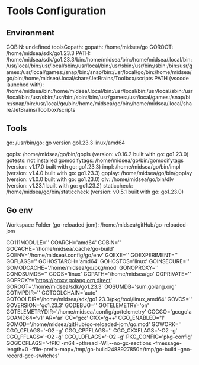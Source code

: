 # Tools Configuration

## Environment

GOBIN: undefined
toolsGopath:
gopath: /home/midsea/go
GOROOT: /home/midsea/sdk/go1.23.3
PATH: /home/midsea/sdk/go1.23.3/bin:/home/midsea/bin:/home/midsea/.local/bin:/usr/local/bin:/usr/local/sbin:/usr/local/bin:/usr/sbin:/usr/bin:/sbin:/bin:/usr/games:/usr/local/games:/snap/bin:/snap/bin:/usr/local/go/bin:/home/midsea/go/bin:/home/midsea/.local/share/JetBrains/Toolbox/scripts
PATH (vscode launched with): /home/midsea/bin:/home/midsea/.local/bin:/usr/local/bin:/usr/local/sbin:/usr/local/bin:/usr/sbin:/usr/bin:/sbin:/bin:/usr/games:/usr/local/games:/snap/bin:/snap/bin:/usr/local/go/bin:/home/midsea/go/bin:/home/midsea/.local/share/JetBrains/Toolbox/scripts

## Tools

 go: /usr/bin/go: go version go1.23.3 linux/amd64

 gopls: /home/midsea/go/bin/gopls (version: v0.16.2 built with go: go1.23.0)
 gotests: not installed
 gomodifytags: /home/midsea/go/bin/gomodifytags (version: v1.17.0 built with go: go1.23.3)
 impl: /home/midsea/go/bin/impl (version: v1.4.0 built with go: go1.23.3)
 goplay: /home/midsea/go/bin/goplay (version: v1.0.0 built with go: go1.23.0)
 dlv: /home/midsea/go/bin/dlv (version: v1.23.1 built with go: go1.23.2)
 staticcheck: /home/midsea/go/bin/staticcheck (version: v0.5.1 built with go: go1.23.0)

## Go env

Workspace Folder (go-reloaded-jom): /home/midsea/gitHub/go-reloaded-jom

 GO111MODULE=''
 GOARCH='amd64'
 GOBIN=''
 GOCACHE='/home/midsea/.cache/go-build'
 GOENV='/home/midsea/.config/go/env'
 GOEXE=''
 GOEXPERIMENT=''
 GOFLAGS=''
 GOHOSTARCH='amd64'
 GOHOSTOS='linux'
 GOINSECURE=''
 GOMODCACHE='/home/midsea/go/pkg/mod'
 GONOPROXY=''
 GONOSUMDB=''
 GOOS='linux'
 GOPATH='/home/midsea/go'
 GOPRIVATE=''
 GOPROXY='https://proxy.golang.org,direct'
 GOROOT='/home/midsea/sdk/go1.23.3'
 GOSUMDB='sum.golang.org'
 GOTMPDIR=''
 GOTOOLCHAIN='auto'
 GOTOOLDIR='/home/midsea/sdk/go1.23.3/pkg/tool/linux_amd64'
 GOVCS=''
 GOVERSION='go1.23.3'
 GODEBUG=''
 GOTELEMETRY='on'
 GOTELEMETRYDIR='/home/midsea/.config/go/telemetry'
 GCCGO='gccgo'a
 GOAMD64='v1'
 AR='ar'
 CC='gcc'
 CXX='g++'
 CGO_ENABLED='1'
 GOMOD='/home/midsea/gitHub/go-reloaded-jom/go.mod'
 GOWORK=''
 CGO_CFLAGS='-O2 -g'
 CGO_CPPFLAGS=''
 CGO_CXXFLAGS='-O2 -g'
 CGO_FFLAGS='-O2 -g'
 CGO_LDFLAGS='-O2 -g'
 PKG_CONFIG='pkg-config'
 GOGCCFLAGS='-fPIC -m64 -pthread -Wl,--no-gc-sections -fmessage-length=0 -ffile-prefix-map=/tmp/go-build2488927850=/tmp/go-build -gno-record-gcc-switches'
 
